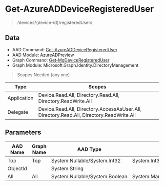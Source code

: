# Get-AzureADDeviceRegisteredUser

> /devices/{device-id}/registeredUsers

## Data

+ AAD Command: [Get-AzureADDeviceRegisteredUser](https://docs.microsoft.com/en-us/powershell/module/AzureADPreview/Get-AzureADDeviceRegisteredUser)
+ AAD Module: AzureADPreview
+ Graph Command: [Get-MgDeviceRegisteredUser](https://docs.microsoft.com/en-us/powershell/module/Microsoft.Graph.Identity.DirectoryManagement/Get-MgDeviceRegisteredUser)
+ Graph Module: Microsoft.Graph.Identity.DirectoryManagement

> Scopes Needed (any one)

|Type|Scopes|
|---|---|
|Application|Device.Read.All, Directory.Read.All, Directory.ReadWrite.All|
|Delegate|Device.Read.All, Directory.AccessAsUser.All, Directory.Read.All, Directory.ReadWrite.All|

## Parameters

|AAD Name|Graph Name|AAD Type|Graph Type|Infos|
|---|---|---|---|---|
|Top|Top|System.Nullable/System.Int32|System.Int32||
|ObjectId||System.String|||
|All|All|System.Nullable/System.Boolean|System.Management.Automation.SwitchParameter||


